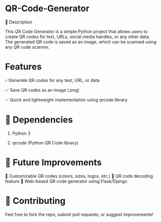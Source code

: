 # QR-Code-Generator

📌 Description

This QR Code Generator is a simple Python project that allows users to create QR codes for text, URLs, social media handles, or any other data. The generated QR code is saved as an image, which can be scanned using any QR code scanner.

# Features

✅Generate QR codes for any text, URL, or data

✅ Save QR codes as an image (.png)

✅ Quick and lightweight implementation using qrcode library

# 📜 Dependencies

1. Python 3

2. qrcode (Python QR Code library)

# 🎯 Future Improvements

🚀 Customizable QR codes (colors, sizes, logos, etc.)
🚀 QR code decoding feature
🚀 Web-based QR code generator using Flask/Django

# 🤝 Contributing

Feel free to fork the repo, submit pull requests, or suggest improvements!
